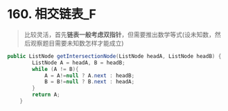 # 160. 相交链表_F
> 比较灵活，首先**链表一般考虑双指针**，但需要推出数学等式(设未知数，然后观察题目需要未知数怎样才能成立)
```java
public ListNode getIntersectionNode(ListNode headA, ListNode headB) {
        ListNode A = headA, B = headB;
        while (A != B){
            A = A!=null ? A.next : headB;
            B = B!=null ? B.next : headA;
        }
        return A;
    }
```